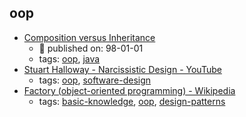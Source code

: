 oop 
---
* [Composition versus Inheritance](https://www.artima.com/designtechniques/compoinh.html)
    * :calendar: published on: 98-01-01
    * tags: [oop](../tags/oop.md), [java](../tags/java.md)
* [Stuart Halloway - Narcissistic Design - YouTube](https://www.youtube.com/watch?v=LEZv-kQUSi4)
    * tags: [oop](../tags/oop.md), [software-design](../tags/software-design.md)
* [Factory (object-oriented programming) - Wikipedia](https://en.wikipedia.org/wiki/Factory_(object-oriented_programming))
    * tags: [basic-knowledge](../tags/basic-knowledge.md), [oop](../tags/oop.md), [design-patterns](../tags/design-patterns.md)
